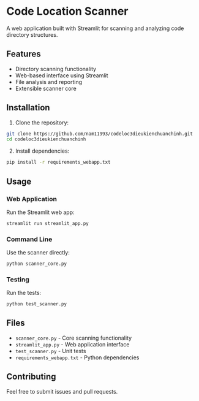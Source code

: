 # Code Location Scanner

A web application built with Streamlit for scanning and analyzing code directory structures.

## Features

- Directory scanning functionality
- Web-based interface using Streamlit
- File analysis and reporting
- Extensible scanner core

## Installation

1. Clone the repository:
```bash
git clone https://github.com/nam11993/codeloc3dieukienchuanchinh.git
cd codeloc3dieukienchuanchinh
```

2. Install dependencies:
```bash
pip install -r requirements_webapp.txt
```

## Usage

### Web Application
Run the Streamlit web app:
```bash
streamlit run streamlit_app.py
```

### Command Line
Use the scanner directly:
```bash
python scanner_core.py
```

### Testing
Run the tests:
```bash
python test_scanner.py
```

## Files

- `scanner_core.py` - Core scanning functionality
- `streamlit_app.py` - Web application interface
- `test_scanner.py` - Unit tests
- `requirements_webapp.txt` - Python dependencies

## Contributing

Feel free to submit issues and pull requests.
